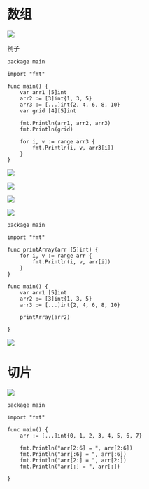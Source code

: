 # 数组



![](https://images.cnblogs.com/cnblogs_com/wangshuo1/1613306/o_220919123151_%E5%BE%AE%E4%BF%A1%E6%88%AA%E5%9B%BE_20220919191121.png)



例子

```
package main

import "fmt"

func main() {
	var arr1 [5]int
	arr2 := [3]int{1, 3, 5}
	arr3 := [...]int{2, 4, 6, 8, 10}
	var grid [4][5]int

	fmt.Println(arr1, arr2, arr3)
	fmt.Println(grid)

	for i, v := range arr3 {
		fmt.Println(i, v, arr3[i])
	}
}
```



![](https://images.cnblogs.com/cnblogs_com/wangshuo1/1613306/o_220921233716_%E5%BE%AE%E4%BF%A1%E6%88%AA%E5%9B%BE_20220922073702.png)





![](https://images.cnblogs.com/cnblogs_com/wangshuo1/1613306/o_220922001416_%E5%BE%AE%E4%BF%A1%E6%88%AA%E5%9B%BE_20220922073702.png)



![](https://images.cnblogs.com/cnblogs_com/wangshuo1/1613306/o_220922001515_%E5%BE%AE%E4%BF%A1%E6%88%AA%E5%9B%BE_20220922081505.png)



![](https://images.cnblogs.com/cnblogs_com/wangshuo1/1613306/o_220922002835_%E5%BE%AE%E4%BF%A1%E6%88%AA%E5%9B%BE_20220922082811.png)





```
package main

import "fmt"

func printArray(arr [5]int) {
	for i, v := range arr {
		fmt.Println(i, v, arr[i])
	}
}

func main() {
	var arr1 [5]int
	arr2 := [3]int{1, 3, 5}
	arr3 := [...]int{2, 4, 6, 8, 10}

	printArray(arr2)

}
```



![](https://images.cnblogs.com/cnblogs_com/wangshuo1/1613306/o_220922003650_%E5%BE%AE%E4%BF%A1%E6%88%AA%E5%9B%BE_20220922083639.png)





# 切片



![](https://images.cnblogs.com/cnblogs_com/wangshuo1/1613306/o_220922005159_%E5%BE%AE%E4%BF%A1%E6%88%AA%E5%9B%BE_20220922085147.png)





```
package main

import "fmt"

func main() {
	arr := [...]int{0, 1, 2, 3, 4, 5, 6, 7}

	fmt.Println("arr[2:6] = ", arr[2:6])
	fmt.Println("arr[:6] = ", arr[:6])
	fmt.Println("arr[2:] = ", arr[2:])
	fmt.Println("arr[:] = ", arr[:])

}
```





























































